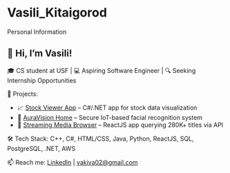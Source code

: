 # Vasili_Kitaigorod
Personal Information

## 👋 Hi, I’m Vasili!

🎓 CS student at USF | 💻 Aspiring Software Engineer | 🔍 Seeking Internship Opportunities

🚀 Projects:
- 📈 [Stock Viewer App](https://github.com/vakiva02/stock-viewer) – C#/.NET app for stock data visualization
- 🔐 [AuraVision Home](https://github.com/vakiva02/auravision-home) – Secure IoT-based facial recognition system
- 🎥 [Streaming Media Browser](https://github.com/vakiva02/MovieStream) – ReactJS app querying 280K+ titles via API

🛠 Tech Stack: C++, C#, HTML/CSS, Java, Python, ReactJS, SQL, PostgreSQL, .NET, AWS

📫 Reach me: [LinkedIn](https://www.linkedin.com/in/vasilikitaigorodv) | vakiva02@gmail.com
